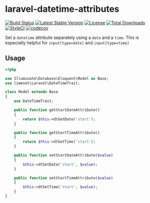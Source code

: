# laravel-datetime-attributes

[![Build Status](https://travis-ci.org/limenet/laravel-datetime-attributes.svg?branch=master)](https://travis-ci.org/limenet/laravel-datetime-attributes) [![Latest Stable Version](https://poser.pugx.org/limenet/laravel-datetime-attributes/v/stable)](https://packagist.org/packages/limenet/laravel-datetime-attributes) [![License](https://poser.pugx.org/limenet/laravel-datetime-attributes/license)](https://packagist.org/packages/limenet/laravel-datetime-attributes) [![Total Downloads](https://poser.pugx.org/limenet/laravel-datetime-attributes/downloads)](https://packagist.org/packages/limenet/laravel-datetime-attributes) [![StyleCI](https://styleci.io/repos/72880731/shield)](https://styleci.io/repos/72880731) [![codecov](https://codecov.io/gh/limenet/laravel-datetime-attributes/branch/master/graph/badge.svg)](https://codecov.io/gh/limenet/laravel-datetime-attributes)

Set a `datetime` attribute separately using a `date` and a `time`. This is especially helpful for `input[type=date]` and `input[type=time]`

## Usage

```php
<?php

use Illuminate\Database\Eloquent\Model as Base;
use limenet\Laravel\DateTimeTrait;

class Model extends Base
{
    use DateTimeTrait;

    public function getStartDateAttribute()
    {
        return $this->dtGetDate('start');
    }

    public function getStartTimeAttribute()
    {
        return $this->dtGetTime('start');
    }

    public function setStartDateAttribute($value)
    {
        $this->dtSetDate('start', $value);
    }

    public function setStartTimeAttribute($value)
    {
        $this->dtSetTime('start', $value);
    }
}

```